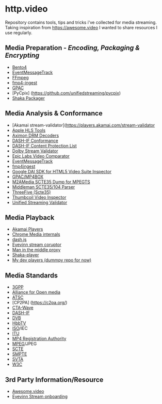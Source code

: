 # http.video
Repository contains tools, tips and tricks i've collected for media streaming. Taking inspiration from https://awesome.video I wanted to share resources I use regularly.

## Media Preparation - *Encoding, Packaging & Encrypting* 
- [Bento4](https://github.com/axiomatic-systems/Bento4)
- [EventMessageTrack](https://github.com/unifiedstreaming/event-message-track)
- [FFmpeg](https://github.com/FFmpeg/FFmpeg)
- [fmp4-ingest](https://github.com/unifiedstreaming/fmp4-ingest)
- [GPAC](https://wiki.gpac.io/)
- [PyCpix] (https://github.com/unifiedstreaming/pycpix)
- [Shaka Packager](https://github.com/shaka-project/shaka-packager)


## Media Analysis & Conformance
- [Akamai stream-validator](https://players.akamai.com/stream-validator
- [Apple HLS Tools](https://developer.apple.com/documentation/http-live-streaming/using-apple-s-http-live-streaming-hls-tools)
- [Aximon DRM Decoders](https://tools.axinom.com/)
- [DASH-IF Conformance](https://conformance.dashif.org/)
- [DASH-IF Content Protection List](https://dashif.org/identifiers/content_protection/)
- [Dolby Stream Validator](https://ott.dolby.com/OnDelKits_dev/StreamValidator/Start_Here.html)
- [Epic Labs Video Comparator](https://github.com/epiclabs-io/epic-video-comparator)
- [EventMessageTrack](https://github.com/unifiedstreaming/event-message-track)
- [fmp4ingest](https://github.com/unifiedstreaming/fmp4-ingest)
- [Google DAI SDK for HTML5 Video Suite Inspector](https://googleads.github.io/googleads-ima-html5-dai/vsi/)
- [GPAC/MP4BOX](https://github.com/gpac/gpac/wiki/MP4Box)
- [M2AMedia SCTE35 Dump for MPEGTS](https://github.com/m2amedia/scte35dump)
- [Middleman SCTE35/104 Parser](https://tools.middleman.tv/scte35-parser)
- [ThreeFive (Scte35)](https://github.com/futzu/SCTE-35_threefive)
- [Thumbcoil Video Inspector](https://thumb.co.il/)
- [Unified Streaming Validator](https://validator.unified-streaming.com/)

## Media Playback
- [Akamai Players](https://players.akamai.com/players)
- [Chrome Media internals](chrome://media-internals)
- [dash.js](https://github.com/Dash-Industry-Forum/dash.js)
- [Eyevinn stream coruptor](https://github.com/Eyevinn/streaming-onboarding/blob/master/Stream-Corruptor.md)
- [Man in the middle proxy](https://github.com/mitmproxy/mitmproxy)
- [Shaka-player](https://github.com/shaka-project/shaka-player)
- [My dev players (dummpy repo for now)](https://jamiefletcher.dev/http.video/players)

## Media Standards
- [3GPP](https://www.3gpp.org/)
- [Alliance for Open media](https://aomedia.org/)
- [ATSC](https://www.atsc.org/)
- [CP2PA] (https://c2pa.org/)
- [CTA-Wave](https://github.com/cta-wave)
- [DASH-IF](https://dashif.org/)
- [DVB](https://dvb.org/)
- [HbbTV](https://www.hbbtv.org/)    
- [ISO](https://www.iso.org/home.html)/IEC
- [ITU](https://www.itu.int/en/Pages/default.aspx)
- [MP4 Registration Authority](https://mp4ra.org/)
- [MPEG](https://www.mpeg.org/about-mpeg/)/JPEG
- [SCTE](https://www.scte.org/)
- [SMPTE](https://www.smpte.org/)
- [SVTA](https://www.svta.org/)
- [W3C](https://www.w3.org/)


## 3rd Party Information/Resource
- [Awesome.video](https://github.com/krzemienski/awesome-video)
- [Eyevinn Stream onboarding](https://github.com/Eyevinn/streaming-onboarding/blob/master/README.md)
